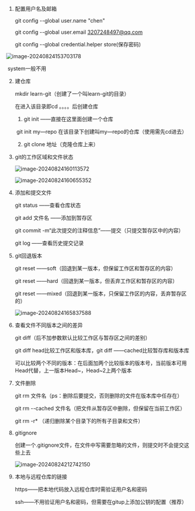1. 配置用户名及邮箱

   git config --global user.name  "chen"

   git config --global user.email 3207248497@qq.com

   git config --global credential.helper store(保存密码)

![image-20240824153703178](C:\Users\要吃小龙虾\AppData\Roaming\Typora\typora-user-images\image-20240824153703178.png)

​        system一般不用

2. 建仓库

   mkdir learn-git（创建了一个叫learn-git的目录）

   在进入该目录即cd 。。。。后创建仓库

   1. git init  ——直接在这里面创建一个仓库

   ​       git init my—repo 在该目录下创建叫my—repo的仓库（使用需先cd进去）

   2. git clone 地址（克隆仓库上来）

3. git的工作区域和文件状态

   ![image-20240824160113572](C:\Users\要吃小龙虾\AppData\Roaming\Typora\typora-user-images\image-20240824160113572.png)

   ![image-20240824160655352](C:\Users\要吃小龙虾\AppData\Roaming\Typora\typora-user-images\image-20240824160655352.png)

4. 添加和提交文件

   git status ——查看仓库状态

   git add 文件名 ——添加到暂存区

   git commit -m“此次提交的注释信息”——提交（只提交暂存区中的内容）

   git log ——查看历史提交记录

5. git回退版本

   git reset ——soft（回退到某一版本，但保留工作区和暂存区的内容）

   git reset ——hard（回退到某一版本，但丢弃工作区和暂存区的内容）

   git reset ——mixed（回退到某一版本，只保留工作区的内容，丢弃暂存区的）

   ![image-20240824165837588](C:\Users\要吃小龙虾\AppData\Roaming\Typora\typora-user-images\image-20240824165837588.png)

6. 查看文件不同版本之间的差异

   git diff（后不加参数默认比较工作区与暂存区之间的差别）

   git diff head比较工作区和版本库，git diff ——cached比较暂存库和版本库

   可以比较两个不同的版本：在后面加两个比较版本的版本号，当前版本可用Head代替，上一版本Head~，Head~2上两个版本

7. 文件删除

   git rm 文件名（ps：删除后要提交，否则删除的文件在版本库中任存在）

   git rm --cached 文件名（把文件从暂存区中删除，但保留在当前工作区）

   git rm -r* （递归删除某个目录下的所有子目录和文件）

8. gitignore

   创建一个.gitignore文件，在文件中写需要忽略的文件，则提交时不会提交这些上去

   ![image-20240824212742150](C:\Users\要吃小龙虾\AppData\Roaming\Typora\typora-user-images\image-20240824212742150.png)

9. 本地与远程仓库的链接

   https——把本地代码放入远程仓库时需验证用户名和密码

   ssh——不用验证用户名和密码，但需要在gitup上添加公钥的配置（推荐）